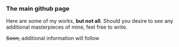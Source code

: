 ### The main github page

Here are some of my works, **but not all**.
Should you desire to see any additional masterpieces of mine, feel free to write.

~~Soon,~~ additional information will follow


<!--
**1N73RC3P70R/1N73RC3P70R** is a ✨ _special_ ✨ repository because its `README.md` (this file) appears on your GitHub profile.

Here are some ideas to get you started:

- 🔭 I’m currently working on ...
- 🌱 I’m currently learning ...
- 👯 I’m looking to collaborate on ...
- 🤔 I’m looking for help with ...
- 💬 Ask me about ...
- 📫 How to reach me: ...
- 😄 Pronouns: ...
- ⚡ Fun fact: ...
-->
